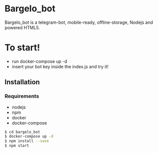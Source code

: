 # Bargelo_bot

Bargelo_bot is a telegram-bot, mobile-ready, offline-storage, Nodejs and powered HTML5.

# To start!

  - run docker-compose up -d
  - insert your bot key inside the index.js and try it!

## Installation

### Requirements
 - nodejs
 - npm
 - docker
 - docker-compose
```sh
$ cd bargelo_bot
$ docker-compose up -d
$ npm install --save
$ npm start
```
